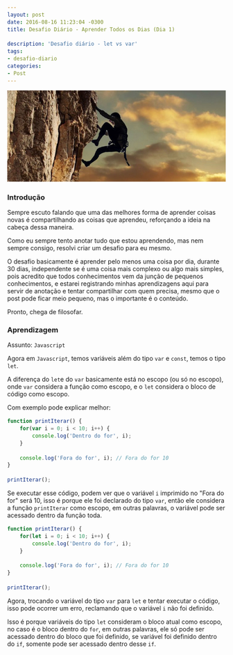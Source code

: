 ```yaml
---
layout: post
date: 2016-08-16 11:23:04 -0300
title: Desafio Diário - Aprender Todos os Dias (Dia 1)

description: 'Desafio diário - let vs var'
tags:
- desafio-diario
categories:
- Post
---
```


![Desafio](/images/desafio.jpg)

### Introdução

Sempre escuto falando que uma das melhores forma de aprender coisas novas é compartilhando as coisas que aprendeu, reforçando a ideia na cabeça dessa maneira.

Como eu sempre tento anotar tudo que estou aprendendo, mas nem sempre consigo, resolvi criar um desafio para eu mesmo.

O desafio basicamente é aprender pelo menos uma coisa por dia, durante 30 dias, independente se é uma coisa mais complexo ou algo mais simples, pois acredito que todos conhecimentos vem da junção de pequenos conhecimentos, e estarei registrando minhas aprendizagens aqui para servir de anotação e tentar compartilhar com quem precisa, mesmo que o post pode ficar meio pequeno, mas o importante é o conteúdo.

Pronto, chega de filosofar.

### Aprendizagem

Assunto: `Javascript`

Agora em `Javascript`, temos variáveis além do tipo `var` e `const`, temos o tipo `let`.

A diferença do `let`e do `var` basicamente está no escopo (ou só no escopo), onde `var` considera a função como escopo, e o `let` considera o bloco de código como escopo.

Com exemplo pode explicar melhor:

```javascript
function printIterar() {
    for(var i = 0; i < 10; i++) {
        console.log('Dentro do for', i);
    }

    console.log('Fora do for', i); // Fora do for 10
}

printIterar();
```

Se executar esse código, podem ver que o variável `i` imprimido no "Fora do for" será 10, isso é porque ele foi declarado do tipo `var`, então ele considera a função `printIterar` como escopo, em outras palavras, o variável pode ser acessado dentro da função toda.

```javascript
function printIterar() {
    for(let i = 0; i < 10; i++) {
        console.log('Dentro do for', i);
    }

    console.log('Fora do for', i); // Fora do for 10
}

printIterar();
```

Agora, trocando o variável do tipo `var` para `let` e tentar executar o código, isso pode ocorrer um erro, reclamando que o variável `i` não foi definido.

Isso é porque variáveis do tipo `let` consideram o bloco atual como escopo, no caso é o bloco dentro do `for`, em outras palavras, ele só pode ser acessado dentro do bloco que foi definido, se variável foi definido dentro do `if`, somente pode ser acessado dentro desse `if`.
